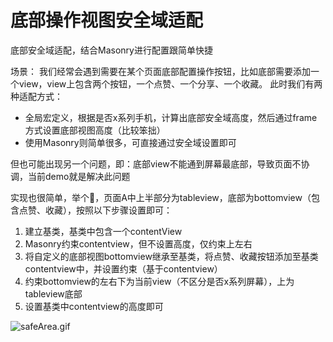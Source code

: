 # 底部操作视图安全域适配
底部安全域适配，结合Masonry进行配置跟简单快捷

场景：
我们经常会遇到需要在某个页面底部配置操作按钮，比如底部需要添加一个view，view上包含两个按钮，一个点赞、一个分享、一个收藏。
此时我们有两种适配方式：
* 全局宏定义，根据是否x系列手机，计算出底部安全域高度，然后通过frame方式设置底部视图高度（比较笨拙）
* 使用Masonry则简单很多，可直接通过安全域设置即可

但也可能出现另一个问题，即：底部view不能通到屏幕最底部，导致页面不协调，当前demo就是解决此问题

实现也很简单，举个🌰，页面A中上半部分为tableview，底部为bottomview（包含点赞、收藏），按照以下步骤设置即可：
1. 建立基类，基类中包含一个contentView
2. Masonry约束contentview，但不设置高度，仅约束上左右
3. 将自定义的底部视图bottomview继承至基类，将点赞、收藏按钮添加至基类contentview中，并设置约束（基于contentview）
4. 约束bottomview的左右下为当前view（不区分是否x系列屏幕），上为tableview底部
5. 设置基类中contentview的高度即可

![safeArea.gif](https://upload-images.jianshu.io/upload_images/1186277-b0f82eceb830096a.gif?imageMogr2/auto-orient/strip)


